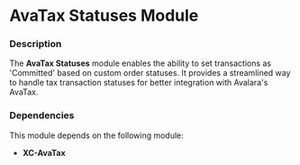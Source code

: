 # AvaTax Statuses Module

### Description
The **AvaTax Statuses** module enables the ability to set transactions as 'Committed' based on custom order statuses. It provides a streamlined way to handle tax transaction statuses for better integration with Avalara's AvaTax.

### Dependencies
This module depends on the following module:
- **XC-AvaTax**